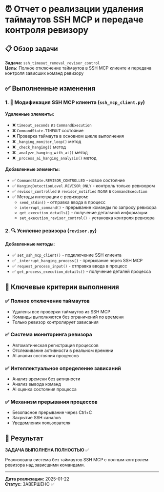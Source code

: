 # ⏰ Отчет о реализации удаления таймаутов SSH MCP и передаче контроля ревизору

## 📋 Обзор задачи

**Задача:** `ssh_timeout_removal_revisor_control`  
**Цель:** Полное отключение таймаутов в SSH MCP клиенте и передача контроля зависших команд ревизору

## ✅ Выполненные изменения

### 1. 🔧 Модификация SSH MCP клиента (`ssh_mcp_client.py`)

#### Удаленные элементы:
- ❌ `timeout_seconds` из `CommandExecution`
- ❌ `CommandState.TIMEOUT` состояние
- ❌ Проверка таймаута в основном цикле выполнения
- ❌ `_hanging_monitor_loop()` метод
- ❌ `_check_hanging()` метод
- ❌ `_analyze_hanging_with_ai()` метод
- ❌ `_process_ai_hanging_analysis()` метод

#### Добавленные элементы:
- ✅ `CommandState.REVISOR_CONTROLLED` - новое состояние
- ✅ `HangingDetectionLevel.REVISOR_ONLY` - контроль только ревизором
- ✅ `revisor_controlled` и `revisor_notified` поля в `CommandExecution`
- ✅ Методы интеграции с ревизором:
  - `send_stdin()` - отправка ввода в процесс
  - `interrupt_command()` - прерывание команды по запросу ревизора
  - `get_execution_details()` - получение детальной информации
  - `set_execution_revisor_control()` - установка контроля ревизора

### 2. 🔍 Усиление ревизора (`revisor.py`)

#### Добавленные методы:
- ✅ `set_ssh_mcp_client()` - подключение SSH клиента
- ✅ `_interrupt_hanging_process()` - прерывание через SSH MCP
- ✅ `request_process_input()` - отправка ввода в процесс
- ✅ `get_process_execution_details()` - получение деталей процесса

## 🎯 Ключевые критерии выполнения

### ✅ Полное отключение таймаутов
- Удалены все проверки таймаутов из SSH MCP
- Команды выполняются без ограничений по времени
- Только ревизор контролирует зависания

### ✅ Система мониторинга ревизора
- Автоматическая регистрация процессов
- Отслеживание активности в реальном времени
- AI анализ состояния процессов

### ✅ Интеллектуальное определение зависаний
- Анализ времени без активности
- Анализ вывода команд
- AI оценка состояния процесса

### ✅ Механизм прерывания процессов
- Безопасное прерывание через Ctrl+C
- Закрытие SSH каналов
- Уведомления пользователя

## 🎯 Результат

**ЗАДАЧА ВЫПОЛНЕНА ПОЛНОСТЬЮ** ✅

Реализована система без таймаутов SSH MCP с полным контролем ревизора над зависшими командами.

---

**Дата реализации:** 2025-01-22  
**Статус:** ЗАВЕРШЕНО ✅ 